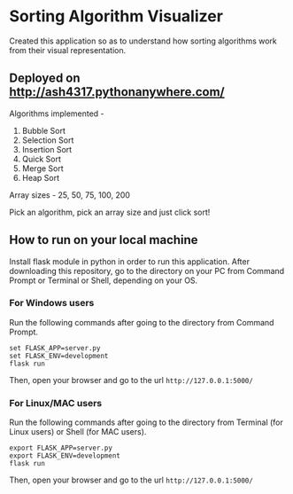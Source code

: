 # Sorting Algorithm Visualizer
Created this application so as to understand how sorting algorithms work from their visual representation.

## Deployed on http://ash4317.pythonanywhere.com/

Algorithms implemented -
1. Bubble Sort 
2. Selection Sort 
3. Insertion Sort 
4. Quick Sort 
5. Merge Sort 
6. Heap Sort 

Array sizes - 25, 50, 75, 100, 200

Pick an algorithm, pick an array size and just click sort!

## How to run on your local machine
Install flask module in python in order to run this application. After downloading this repository, go to the directory on your PC from Command Prompt or Terminal or Shell, depending on your OS.
### For Windows users
Run the following commands after going to the directory from Command Prompt.<br>
```
set FLASK_APP=server.py
set FLASK_ENV=development
flask run
```
Then, open your browser and go to the url `http://127.0.0.1:5000/`
### For Linux/MAC users
Run the following commands after going to the directory from Terminal (for Linux users) or Shell (for MAC users).<br>
```
export FLASK_APP=server.py
export FLASK_ENV=development
flask run
```
Then, open your browser and go to the url `http://127.0.0.1:5000/`

